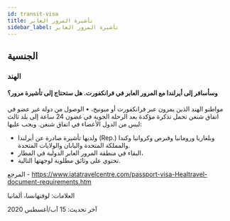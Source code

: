 ```yaml
---
id: transit-visa
title: تأشيرة المرور العابر
sidebar_label: تأشيرة المرور العابر
---
```


## الجنسية

### الهند

#### **وسأسافر إلى أيرلندا مع المرور العابر في فرانكفورت. هل ستحتاج إلى تأشيرة مرور؟**

مواطنو الهند الذين يمرون عبر فرانكفورت أو ميونيخ، • الوصول من دولة غير عضو في اتفاق شنغن تحمل تذكرة مؤكدة بعد الرحلة الجوية في غضون 24 ساعة إلى بلد ثالث ليس من الدول الأعضاء في اتفاق شنغن. ويجب عليها:
- ولديها تأشيرة صادرة عن أيرلندا (Rep.) وبلغاريا ورومانيا وقبرص وكرواتيا وكندا والمملكة المتحدة واليابان والولايات المتحدة.
- البقاء في منطقة المرور العابر الدولية في المطار،
- تحتوي على وثائق مطلوبة لوجهتها التالية.

المرجع - https://www.iatatravelcentre.com/passport-visa-Healtravel-document-requirements.htm

العلامات: لوفتهانسا، ألمانيا

آخر تحديث: 15 آب/أغسطس 2020